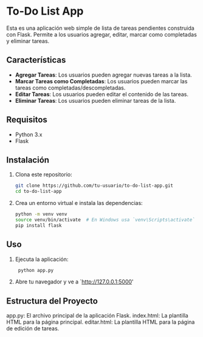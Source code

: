 # To-Do List App

Esta es una aplicación web simple de lista de tareas pendientes construida con Flask. Permite a los usuarios agregar, editar, marcar como completadas y eliminar tareas.

## Características

- **Agregar Tareas**: Los usuarios pueden agregar nuevas tareas a la lista.
- **Marcar Tareas como Completadas**: Los usuarios pueden marcar las tareas como completadas/descompletadas.
- **Editar Tareas**: Los usuarios pueden editar el contenido de las tareas.
- **Eliminar Tareas**: Los usuarios pueden eliminar tareas de la lista.

## Requisitos

- Python 3.x
- Flask

## Instalación

1. Clona este repositorio:
   ```sh
   git clone https://github.com/tu-usuario/to-do-list-app.git
   cd to-do-list-app
   ```
2. Crea un entorno virtual e instala las dependencias:
   ```sh
   python -m venv venv
   source venv/bin/activate  # En Windows usa `venv\Scripts\activate`
   pip install flask
   ```

## Uso
1. Ejecuta la aplicación:
   ```sh
    python app.py
    ```

2. Abre tu navegador y ve a `http://127.0.0.1:5000'

## Estructura del Proyecto

app.py: El archivo principal de la aplicación Flask.
index.html: La plantilla HTML para la página principal.
editar.html: La plantilla HTML para la página de edición de tareas.